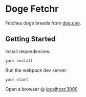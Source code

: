 # Doge Fetchr

Fetches doge breeds from [dog.ceo](https://dog.ceo/).

## Getting Started

Install dependencies:

```
yarn install
```

Run the webpack dev server:

```
yarn start
```

Open a browser @ [localhost:3000](http://localhost:3000/)
